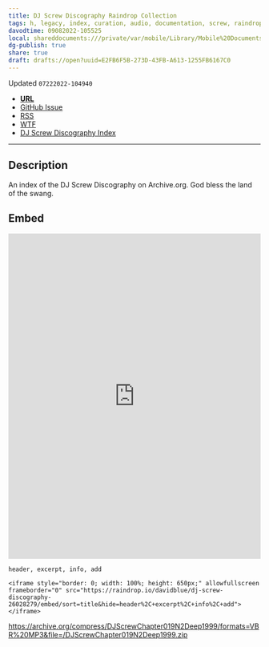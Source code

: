 ```yaml
---
title: DJ Screw Discography Raindrop Collection
tags: h, legacy, index, curation, audio, documentation, screw, raindrop
davodtime: 09082022-105525
local: shareddocuments:///private/var/mobile/Library/Mobile%20Documents/iCloud~md~obsidian/Documents/OBSHIDDIAN/drafts/E2FB6F5B-273D-43FB-A613-1255FB6167C0.md
dg-publish: true
share: true
draft: drafts://open?uuid=E2FB6F5B-273D-43FB-A613-1255FB6167C0
---
```

Updated `07222022-104940`

- [**URL**](https://raindrop.io/davidblue/dj-screw-discography-26028279)
- [GitHub Issue](https://github.com/extratone/screw/issues/4)
- [RSS](https://raindrop.io/davidblue/dj-screw-discography-26028279/feed)
- [WTF](https://davidblue.wtf/drafts/E2FB6F5B-273D-43FB-A613-1255FB6167C0.html)
- [DJ Screw Discography Index](drafts://open?uuid=D8FBA5AA-961E-47B2-A0C6-E0D88EF8F667)

---

## Description

An index of the DJ Screw Discography on Archive.org. God bless the land of the swang.


## Embed

<iframe style="border: 0; width: 100%; height: 650px;" allowfullscreen frameborder="0" src="https://raindrop.io/davidblue/dj-screw-discography-26028279/embed/sort=title&hide=header%2C+excerpt%2C+info%2C+add"></iframe>

`header, excerpt, info, add`

```
<iframe style="border: 0; width: 100%; height: 650px;" allowfullscreen frameborder="0" src="https://raindrop.io/davidblue/dj-screw-discography-26028279/embed/sort=title&hide=header%2C+excerpt%2C+info%2C+add"></iframe>
```

https://archive.org/compress/DJScrewChapter019N2Deep1999/formats=VBR%20MP3&file=/DJScrewChapter019N2Deep1999.zip